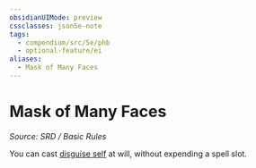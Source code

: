 ```yaml
---
obsidianUIMode: preview
cssclasses: json5e-note
tags:
  - compendium/src/5e/phb
  - optional-feature/ei
aliases:
  - Mask of Many Faces
---
```

# Mask of Many Faces
*Source: SRD / Basic Rules* 

You can cast [disguise self](compendium/spells/disguise-self.md) at will, without expending a spell slot.